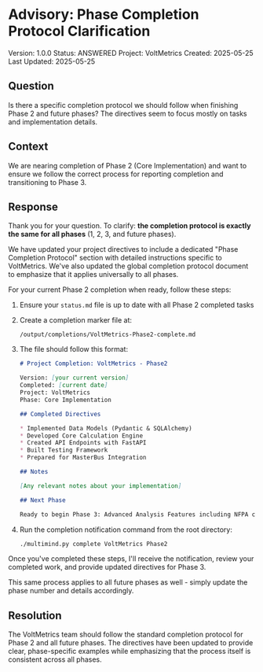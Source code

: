 # Advisory: Phase Completion Protocol Clarification

Version: 1.0.0
Status: ANSWERED
Project: VoltMetrics
Created: 2025-05-25
Last Updated: 2025-05-25

## Question

Is there a specific completion protocol we should follow when finishing Phase 2 and future phases? The directives seem to focus mostly on tasks and implementation details.

## Context

We are nearing completion of Phase 2 (Core Implementation) and want to ensure we follow the correct process for reporting completion and transitioning to Phase 3.

## Response

Thank you for your question. To clarify: **the completion protocol is exactly the same for all phases** (1, 2, 3, and future phases).

We have updated your project directives to include a dedicated "Phase Completion Protocol" section with detailed instructions specific to VoltMetrics. We've also updated the global completion protocol document to emphasize that it applies universally to all phases.

For your current Phase 2 completion when ready, follow these steps:

1. Ensure your `status.md` file is up to date with all Phase 2 completed tasks

2. Create a completion marker file at:
   ```
   /output/completions/VoltMetrics-Phase2-complete.md
   ```

3. The file should follow this format:
   ```markdown
   # Project Completion: VoltMetrics - Phase2

   Version: [your current version]
   Completed: [current date]
   Project: VoltMetrics
   Phase: Core Implementation

   ## Completed Directives

   * Implemented Data Models (Pydantic & SQLAlchemy)
   * Developed Core Calculation Engine
   * Created API Endpoints with FastAPI
   * Built Testing Framework
   * Prepared for MasterBus Integration

   ## Notes

   [Any relevant notes about your implementation]

   ## Next Phase

   Ready to begin Phase 3: Advanced Analysis Features including NFPA compliance evaluation, facility-level aggregation, and historical trend analysis.
   ```

4. Run the completion notification command from the root directory:
   ```bash
   ./multimind.py complete VoltMetrics Phase2
   ```

Once you've completed these steps, I'll receive the notification, review your completed work, and provide updated directives for Phase 3.

This same process applies to all future phases as well - simply update the phase number and details accordingly.

## Resolution

The VoltMetrics team should follow the standard completion protocol for Phase 2 and all future phases. The directives have been updated to provide clear, phase-specific examples while emphasizing that the process itself is consistent across all phases. 